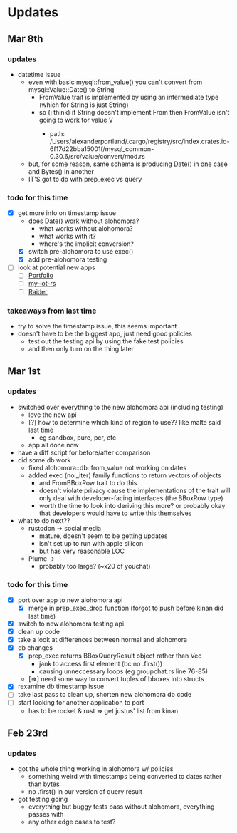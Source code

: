 # Updates

## Mar 8th

### updates
- datetime issue
    - even with basic mysql::from_value() you can't convert from mysql::Value::Date() to String
        - FromValue trait is implemented by using an intermediate type (which for String is just String)
        - so (i think) if String doesn't implement From<V> then FromValue isn't going to work for value V
            - path: /Users/alexanderportland/.cargo/registry/src/index.crates.io-6f17d22bba15001f/mysql_common-0.30.6/src/value/convert/mod.rs
    - but, for some reason, same schema is producing Date() in one case and Bytes() in another
    - IT'S got to do with prep_exec vs query

### todo for this time
- [X] get more info on timestamp issue
    - does Date() work without alohomora?
        - what works without alohomora?
        - what works with it?
        - where's the implicit conversion?
    - [X] switch pre-alohomora to use exec()
    - [X] add pre-alohomora testing
- [ ] look at potential new apps
    - [ ] [Portfolio](https://github.com/admisio/Portfolio)
    - [ ] [my-iot-rs](https://github.com/eigenein/my-iot-rs)
    - [ ] [Raider](https://github.com/valeriansaliou/raider)

### takeaways from last time
- try to solve the timestamp issue, this seems important
- doesn't have to be the biggest app, just need good policies
    - test out the testing api by using the fake test policies
    - and then only turn on the thing later

<!-- ###################################################################################### -->

## Mar 1st
### updates
- switched over everything to the new alohomora api (including testing)
    - love the new api
    - [?] how to determine which kind of region to use?? like malte said last time
        - eg sandbox, pure, pcr, etc
    - app all done now
- have a diff script for before/after comparison
- did some db work
    - fixed alohomora::db::from_value not working on dates
    - added exec (no _iter) family functions to return vectors of objects
        - and FromBBoxRow trait to do this
        - doesn't violate privacy cause the implementations of the trait will only deal with developer-facing interfaces (the BBoxRow type)
        * worth the time to look into deriving this more? or probably okay that developers would have to write this themselves
- what to do next??
    - rustodon -> social media
        - mature, doesn't seem to be getting updates
        - isn't set up to run with apple silicon
        - but has very reasonable LOC
    - Plume -> 
        - probably too large? (~x20 of youchat)


### todo for this time
- [X] port over app to new alohomora api
    - [X] merge in prep_exec_drop function (forgot to push before kinan did last time)
- [X] switch to new alohomora testing api
- [X] clean up code
- [X] take a look at differences between normal and alohomora
- [X] db changes
    - [X] prep_exec returns BBoxQueryResult object rather than Vec<T>
        - jank to access first element (bc no .first())
        - causing unneccessary loops (eg groupchat.rs line 76-85)
    - [=>] need some way to convert tuples of bboxes into structs
- [X] rexamine db timestamp issue
- [ ] take last pass to clean up, shorten new alohomora db code
- [ ] start looking for another application to port
    - has to be rocket & rust => get justus' list from kinan

<!-- ###################################################################################### -->

## Feb 23rd
### updates
- got the whole thing working in alohomora w/ policies
    - something weird with timestamps being converted to dates rather than bytes
    - no .first() in our version of query result
- got testing going
    - everything but buggy tests pass without alohomora, everything passes with
    - any other edge cases to test?

<!-- ###################################################################################### -->